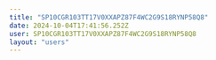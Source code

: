 ```yaml
---
title: "SP10CGR103TT17V0XXAPZ87F4WC2G9S18RYNP58Q8"
date: 2024-10-04T17:41:56.252Z
user: SP10CGR103TT17V0XXAPZ87F4WC2G9S18RYNP58Q8
layout: "users"
---
```

    